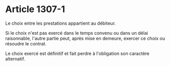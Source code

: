 # Article 1307-1

Le choix entre les prestations appartient au débiteur.

Si le choix n'est pas exercé dans le temps convenu ou dans un délai raisonnable, l'autre partie peut, après mise en demeure, exercer ce choix ou résoudre le contrat.

Le choix exercé est définitif et fait perdre à l'obligation son caractère alternatif.
